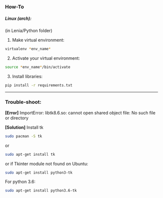 ### How-To

##### Linux (arch):
(in Lenia/Python folder)
1. Make virtual environment:
```bash
virtualenv *env_name*
```
2. Activate your virtual environment:
```bash
source *env_name*/bin/activate
```
3. Install libraries:
```bash
pip install -r requirements.txt
```

------------


### Trouble-shoot:

**[Error]** ImportError: libtk8.6.so: cannot open shared object file: No such file or directory

**[Solution]** Install tk


```bash
sudo pacman -S tk
```
or
```bash
sudo apt-get install tk
```

or if Tkinter module not found on Ubuntu:

```bash
sudo apt-get install python3-tk
```

For python 3.6:
```bash
sudo apt-get install python3.6-tk
```
